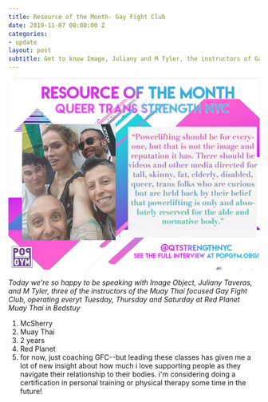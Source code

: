 ```yaml
---
title: Resource of the Month- Gay Fight Club 
date: 2019-11-07 00:00:00 Z
categories:
- update
layout: post
subtitle: Get to know Image, Juliany and M Tyler, the instructors of Gay Fight Club!
---
```


![The kewl folks of Gay Fight Club NYC](/assets/qtstrength.jpg)

 _Today we're so happy to be speaking with Image Object, Juliany Taveras, and M Tyler, three of the instructors of the Muay Thai focused Gay Fight Club, operating everyt Tuesday, Thursday and Saturday at Red Planet Muay Thai in Bedstuy_
 
 1. McSherry
2. Muay Thai 
3. 2 years
4. Red Planet 
5. for now, just coaching GFC--but leading these classes has given me a lot of new insight about how much i love supporting people as they navigate their relationship to their bodies. i'm considering doing a certification in personal training or physical therapy some time in the future!

